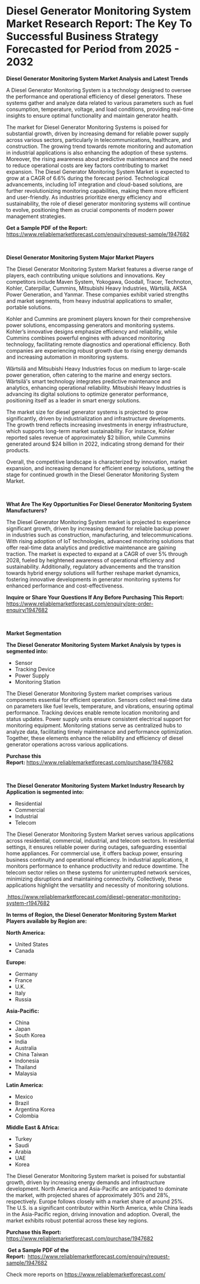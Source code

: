 <p><h1>Diesel Generator Monitoring System Market Research Report: The Key To Successful Business Strategy Forecasted for Period from 2025 - 2032</h1></p><p><strong>Diesel Generator Monitoring System Market Analysis and Latest Trends</strong></p>
<p><p>A Diesel Generator Monitoring System is a technology designed to oversee the performance and operational efficiency of diesel generators. These systems gather and analyze data related to various parameters such as fuel consumption, temperature, voltage, and load conditions, providing real-time insights to ensure optimal functionality and maintain generator health. </p><p>The market for Diesel Generator Monitoring Systems is poised for substantial growth, driven by increasing demand for reliable power supply across various sectors, particularly in telecommunications, healthcare, and construction. The growing trend towards remote monitoring and automation in industrial applications is also enhancing the adoption of these systems. Moreover, the rising awareness about predictive maintenance and the need to reduce operational costs are key factors contributing to market expansion. The Diesel Generator Monitoring System Market is expected to grow at a CAGR of 6.6% during the forecast period. Technological advancements, including IoT integration and cloud-based solutions, are further revolutionizing monitoring capabilities, making them more efficient and user-friendly. As industries prioritize energy efficiency and sustainability, the role of diesel generator monitoring systems will continue to evolve, positioning them as crucial components of modern power management strategies.</p></p>
<p><strong>Get a Sample PDF of the Report:&nbsp;</strong> <a href="https://www.reliablemarketforecast.com/enquiry/request-sample/1947682?utm_campaign=2392&utm_medium=2&utm_source=Github&utm_content=ia&utm_term=17022025&utm_id=diesel-generator-monitoring-system">https://www.reliablemarketforecast.com/enquiry/request-sample/1947682</a></p>
<p>&nbsp;</p>
<p><strong>Diesel Generator Monitoring System Major Market Players</strong></p>
<p><p>The Diesel Generator Monitoring System Market features a diverse range of players, each contributing unique solutions and innovations. Key competitors include Maven System, Yokogawa, Goodall, Tracer, Technoton, Kohler, Caterpillar, Cummins, Mitsubishi Heavy Industries, Wärtsilä, AKSA Power Generation, and Yanmar. These companies exhibit varied strengths and market segments, from heavy industrial applications to smaller, portable solutions.</p><p>Kohler and Cummins are prominent players known for their comprehensive power solutions, encompassing generators and monitoring systems. Kohler’s innovative designs emphasize efficiency and reliability, while Cummins combines powerful engines with advanced monitoring technology, facilitating remote diagnostics and operational efficiency. Both companies are experiencing robust growth due to rising energy demands and increasing automation in monitoring systems.</p><p>Wärtsilä and Mitsubishi Heavy Industries focus on medium to large-scale power generation, often catering to the marine and energy sectors. Wärtsilä's smart technology integrates predictive maintenance and analytics, enhancing operational reliability. Mitsubishi Heavy Industries is advancing its digital solutions to optimize generator performance, positioning itself as a leader in smart energy solutions.</p><p>The market size for diesel generator systems is projected to grow significantly, driven by industrialization and infrastructure developments. The growth trend reflects increasing investments in energy infrastructure, which supports long-term market sustainability. For instance, Kohler reported sales revenue of approximately $2 billion, while Cummins generated around $24 billion in 2022, indicating strong demand for their products.</p><p>Overall, the competitive landscape is characterized by innovation, market expansion, and increasing demand for efficient energy solutions, setting the stage for continued growth in the Diesel Generator Monitoring System Market.</p></p>
<p>&nbsp;</p>
<p><strong>What Are The Key Opportunities For Diesel Generator Monitoring System Manufacturers?</strong></p>
<p><p>The Diesel Generator Monitoring System market is projected to experience significant growth, driven by increasing demand for reliable backup power in industries such as construction, manufacturing, and telecommunications. With rising adoption of IoT technologies, advanced monitoring solutions that offer real-time data analytics and predictive maintenance are gaining traction. The market is expected to expand at a CAGR of over 5% through 2028, fueled by heightened awareness of operational efficiency and sustainability. Additionally, regulatory advancements and the transition towards hybrid energy solutions will further reshape market dynamics, fostering innovative developments in generator monitoring systems for enhanced performance and cost-effectiveness.</p></p>
<p><strong>Inquire or Share Your Questions If Any Before Purchasing This Report:</strong> <a href="https://www.reliablemarketforecast.com/enquiry/pre-order-enquiry/1947682?utm_campaign=2392&utm_medium=2&utm_source=Github&utm_content=ia&utm_term=17022025&utm_id=diesel-generator-monitoring-system">https://www.reliablemarketforecast.com/enquiry/pre-order-enquiry/1947682</a></p>
<p>&nbsp;</p>
<p><strong>Market Segmentation</strong></p>
<p><strong>The Diesel Generator Monitoring System Market Analysis by types is segmented into:</strong></p>
<p><ul><li>Sensor</li><li>Tracking Device</li><li>Power Supply</li><li>Monitoring Station</li></ul></p>
<p><p>The Diesel Generator Monitoring System market comprises various components essential for efficient operation. Sensors collect real-time data on parameters like fuel levels, temperature, and vibrations, ensuring optimal performance. Tracking devices enable remote location monitoring and status updates. Power supply units ensure consistent electrical support for monitoring equipment. Monitoring stations serve as centralized hubs to analyze data, facilitating timely maintenance and performance optimization. Together, these elements enhance the reliability and efficiency of diesel generator operations across various applications.</p></p>
<p><strong>Purchase this Report:&nbsp;</strong><a href="https://www.reliablemarketforecast.com/purchase/1947682?utm_campaign=2392&utm_medium=2&utm_source=Github&utm_content=ia&utm_term=17022025&utm_id=diesel-generator-monitoring-system">https://www.reliablemarketforecast.com/purchase/1947682</a></p>
<p>&nbsp;</p>
<p><strong>The Diesel Generator Monitoring System Market Industry Research by Application is segmented into:</strong></p>
<p><ul><li>Residential</li><li>Commercial</li><li>Industrial</li><li>Telecom</li></ul></p>
<p><p>The Diesel Generator Monitoring System Market serves various applications across residential, commercial, industrial, and telecom sectors. In residential settings, it ensures reliable power during outages, safeguarding essential home appliances. For commercial use, it offers backup power, ensuring business continuity and operational efficiency. In industrial applications, it monitors performance to enhance productivity and reduce downtime. The telecom sector relies on these systems for uninterrupted network services, minimizing disruptions and maintaining connectivity. Collectively, these applications highlight the versatility and necessity of monitoring solutions.</p></p>
<p><a href="https://www.reliablemarketforecast.com/diesel-generator-monitoring-system-r1947682?utm_campaign=2392&utm_medium=2&utm_source=Github&utm_content=ia&utm_term=17022025&utm_id=diesel-generator-monitoring-system">&nbsp;https://www.reliablemarketforecast.com/diesel-generator-monitoring-system-r1947682</a></p>
<p><strong>In terms of Region, the Diesel Generator Monitoring System Market Players available by Region are:</strong></p>
<p>
    <p> <strong> North America: </strong>
        <ul>
            <li>United States</li>
            <li>Canada</li>
        </ul>
        </p> 
    <p> <strong> Europe: </strong>
        <ul>
            <li>Germany</li>
            <li>France</li>
            <li>U.K.</li>
            <li>Italy</li>
            <li>Russia</li>
        </ul>
        </p> 
    <p> <strong> Asia-Pacific: </strong>
        <ul>
            <li>China</li>
            <li>Japan</li>
            <li>South Korea</li>
            <li>India</li>
            <li>Australia</li>
            <li>China Taiwan</li>
            <li>Indonesia</li>
            <li>Thailand</li>
            <li>Malaysia</li>
        </ul>
        </p> 
    <p> <strong> Latin America: </strong>
        <ul>
            <li>Mexico</li>
            <li>Brazil</li>
            <li>Argentina Korea</li>
            <li>Colombia</li>
        </ul>
        </p> 
    <p> <strong> Middle East & Africa: </strong>
        <ul>
            <li>Turkey</li>
            <li>Saudi</li>
            <li>Arabia</li>
            <li>UAE</li>
            <li>Korea</li>
        </ul>
    </p>
    </p>
<p><p>The Diesel Generator Monitoring System market is poised for substantial growth, driven by increasing energy demands and infrastructure development. North America and Asia-Pacific are anticipated to dominate the market, with projected shares of approximately 30% and 28%, respectively. Europe follows closely with a market share of around 25%. The U.S. is a significant contributor within North America, while China leads in the Asia-Pacific region, driving innovation and adoption. Overall, the market exhibits robust potential across these key regions.</p></p>
<p><strong>Purchase this Report: </strong><a href="https://www.reliablemarketforecast.com/purchase/1947682?utm_campaign=2392&utm_medium=2&utm_source=Github&utm_content=ia&utm_term=17022025&utm_id=diesel-generator-monitoring-system">https://www.reliablemarketforecast.com/purchase/1947682</a></p>
<p>&nbsp;<strong>Get a Sample PDF of the Report:&nbsp;&nbsp;</strong><a href="https://www.reliablemarketforecast.com/enquiry/request-sample/1947682?utm_campaign=2392&utm_medium=2&utm_source=Github&utm_content=ia&utm_term=17022025&utm_id=diesel-generator-monitoring-system">https://www.reliablemarketforecast.com/enquiry/request-sample/1947682</a></p>
<p><strong></strong></p>
<p>Check more reports on <a href="https://www.reliablemarketforecast.com/?utm_campaign=2392&utm_medium=2&utm_source=Github&utm_content=ia&utm_term=17022025&utm_id=diesel-generator-monitoring-system">https://www.reliablemarketforecast.com/</a></p>